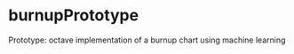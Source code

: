 burnupPrototype
===============

Prototype: octave implementation of a burnup chart using machine learning
